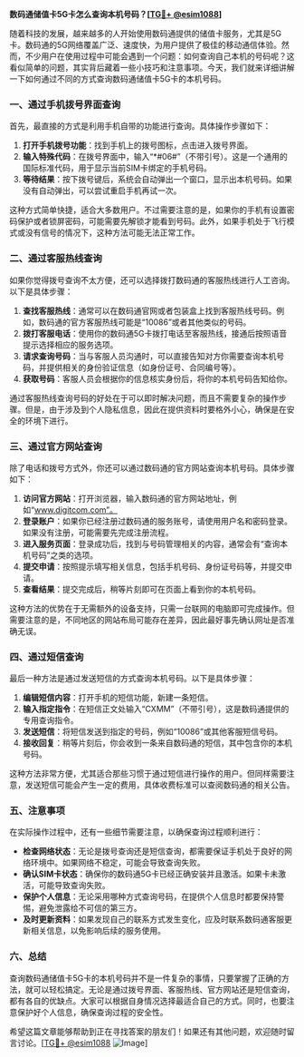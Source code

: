 **数码通储值卡5G卡怎么查询本机号码？[[TG💪+ @esim1088](https://t.me/s/esim1088)]**

随着科技的发展，越来越多的人开始使用数码通提供的储值卡服务，尤其是5G卡。数码通的5G网络覆盖广泛、速度快，为用户提供了极佳的移动通信体验。然而，不少用户在使用过程中可能会遇到一个问题：如何查询自己本机的号码呢？这看似简单的问题，其实背后藏着一些小技巧和注意事项。今天，我们就来详细讲解一下如何通过不同的方式查询数码通储值卡5G卡的本机号码。

### 一、通过手机拨号界面查询

首先，最直接的方式是利用手机自带的功能进行查询。具体操作步骤如下：

1. **打开手机拨号功能**：找到手机上的拨号图标，点击进入拨号界面。
2. **输入特殊代码**：在拨号界面中，输入“*#06#”（不带引号）。这是一个通用的国际标准代码，用于显示当前SIM卡绑定的手机号码。
3. **等待结果**：按下拨号键后，系统会自动弹出一个窗口，显示出本机号码。如果没有自动弹出，可以尝试重启手机再试一次。

这种方式简单快捷，适合大多数用户。不过需要注意的是，如果你的手机有设置密码保护或者锁屏密码，可能需要先解锁才能看到号码。此外，如果手机处于飞行模式或没有信号的情况下，这种方法可能无法正常工作。

### 二、通过客服热线查询

如果你觉得拨号查询不太方便，还可以选择拨打数码通的客服热线进行人工咨询。以下是具体步骤：

1. **查找客服热线**：通常可以在数码通官网或者包装盒上找到客服热线号码。例如，数码通的官方客服热线可能是“10086”或者其他类似的号码。
2. **拨打客服电话**：使用你的数码通5G卡拨打电话至客服热线，接通后按照语音提示选择相应的服务选项。
3. **请求查询号码**：当与客服人员沟通时，可以直接告知对方你需要查询本机号码，并提供相关的身份验证信息（如身份证号、合同编号等）。
4. **获取号码**：客服人员会根据你的信息核实身份后，将你的本机号码告知给你。

通过客服热线查询号码的好处在于可以即时解决问题，而且不需要复杂的操作步骤。但是，由于涉及到个人隐私信息，因此在提供资料时要格外小心，确保是在安全的环境下进行。

### 三、通过官方网站查询

除了电话和拨号方式外，你还可以通过数码通的官方网站查询本机号码。具体步骤如下：

1. **访问官方网站**：打开浏览器，输入数码通的官方网站地址，例如“www.digitcom.com”。
2. **登录账户**：如果你已经注册过数码通的服务账号，请使用用户名和密码登录。如果没有注册，可能需要先完成注册流程。
3. **进入服务页面**：登录成功后，找到与号码管理相关的内容，通常会有“查询本机号码”之类的选项。
4. **提交申请**：按照提示填写相关信息，包括手机号码、身份证号码等，并提交申请。
5. **查看结果**：提交完成后，稍等片刻即可在页面上看到你的本机号码。

这种方法的优势在于无需额外的设备支持，只需一台联网的电脑即可完成操作。但需要注意的是，不同地区的网站布局可能存在差异，因此最好事先确认网址是否准确无误。

### 四、通过短信查询

最后一种方法是通过发送短信的方式查询本机号码。以下是具体步骤：

1. **编辑短信内容**：打开手机的短信功能，新建一条短信。
2. **输入指定指令**：在短信正文处输入“CXMM”（不带引号），这是数码通提供的专用查询指令。
3. **发送短信**：将短信发送到指定的号码，例如“10086”或其他客服短信号码。
4. **接收回复**：稍等片刻后，你会收到一条来自数码通的短信，其中包含你的本机号码。

这种方法非常方便，尤其适合那些习惯于通过短信进行操作的用户。但同样需要注意，发送短信可能会产生一定的费用，具体收费标准可以查阅数码通的相关公告。

### 五、注意事项

在实际操作过程中，还有一些细节需要注意，以确保查询过程顺利进行：

- **检查网络状态**：无论是拨号查询还是短信查询，都需要保证手机处于良好的网络环境中。如果网络不稳定，可能会导致查询失败。
- **确认SIM卡状态**：确保你的数码通5G卡已经正确安装并且激活。如果卡未激活，可能导致查询失败。
- **保护个人信息**：无论采用哪种方式查询号码，在提供个人信息时都要保持警惕，避免泄露给不可信的第三方。
- **及时更新资料**：如果发现自己的联系方式发生变化，应及时联系数码通客服更新相关信息，以免影响后续的服务使用。

### 六、总结

查询数码通储值卡5G卡的本机号码并不是一件复杂的事情，只要掌握了正确的方法，就可以轻松搞定。无论是通过拨号界面、客服热线、官方网站还是短信查询，都有各自的优缺点。大家可以根据自身情况选择最适合自己的方式。同时，也要注意保护好个人信息，确保查询过程的安全性。

希望这篇文章能够帮助到正在寻找答案的朋友们！如果还有其他问题，欢迎随时留言讨论。[[TG💪+ @esim1088](https://t.me/s/esim1088) ![Image](https://i.postimg.cc/4NQfJmqS/Snipaste-2025-05-13-00-14-12.png)]
